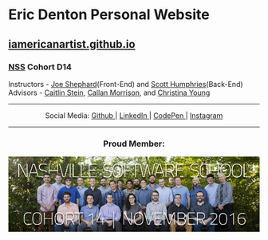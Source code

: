 
# Eric Denton Personal Website
## [iamericanartist.github.io](https://iamericanartist.github.io/)

### [NSS](http://nashvillesoftwareschool.com/) Cohort D14  
Instructors - [Joe Shephard](https://github.com/JoeShep)(Front-End) and [Scott Humphries](https://github.com/sscotth)(Back-End)  
Advisors - [Caitlin Stein](https://github.com/C-Stein), [Callan Morrison](https://github.com/morecallan), and [Christina Young](https://github.com/ChristinaJYoung)



***

<p align="center"> Social Media:
  <a rel="nofollow" href="https://github.com/iamericanartist" title="Github"> Github </a> | 
  <a rel="nofollow" href="https://www.linkedin.com/in/iamericanartist" title="LinkedIn"> LinkedIn </a>  | 
  <a rel="nofollow" href="http://codepen.io/IAmericanArtist/" title="CodePen"> CodePen </a> | 
  <a rel="nofollow" href="https://www.instagram.com/iamericanartist/" title="Instagram"> Instagram </a>
</p>

***
<div>
  <div>
  <h3 align="center">Proud Member:</h3>
    <a href="https://nss-day-cohort-14.github.io/"><img align="center" src="images/GraphicsGroupShotC14.jpg"></a>
  </div>
</div>


<!-- 
/////////////////////////////////  ATTRIBUTION  /////////////////////////////////
I decided to use a (heavily modified) theme I found on BootstrapZero.com. I did so knowing that it's a little strange for a developer to use template when they themselves should be able to do this on their own. I FULLY AGREE. I feel comfortable with every technology used in this theme and plan on creating my own site from the ground up when my life settles down a bit after completing my education at [Nashville Software School](nashvillesoftwareschool.com), my son settles into his daycare/preschool, AND I AM EMPLOYED!

Thank you for looking at the source code, by the way! I appreciate your time, and would love to talk shop, grab a beverage, or connect in whatever form suits you. I hope to hear from you soon!

Sincerely,

Eric Denton
ttyl@iamericanartist.com


Theme used:
  Landing Zero
    A free landing page theme from BootstrapZero 
    http://www.bootstrapzero.com
    LicenseGPL | VersionBootstrap 3.3.4
 -->
